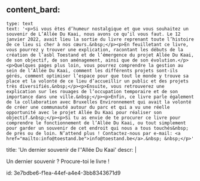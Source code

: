 content_bard:
  -
    type: text
    text: '<p>Si vous êtes d’humeur nostalgique et que vous souhaitez un souvenir de L’Allée Du Kaai, nous avons ce qu’il vous faut. Le 12 janvier 2022, avait lieu la sortie du livre reprenant toute l’histoire de ce lieu si cher à nos cœurs.&nbsp;</p><p>En feuilletant ce livre, vous pourrez y trouver une explication, racontant les débuts de la création de l’asbl Toestand et de l’émergence du projet Allée Du Kaai, de son objectif, de son aménagement, ainsi que de son évolution.</p><p>Quelques pages plus loin, vous pourrez comprendre la gestion au sein de l’Allée Du Kaai, comment les différents projets sont-ils gérés, comment optimiser l’espace pour que tout le monde y trouve sa place et la volonté de ce lieu d’accueillir un public et des projets très diversifiés.&nbsp;</p><p>Ensuite, vous retrouverez une explication sur les rouages de l’occupation temporaire et de son importance dans une ville.&nbsp;</p><p>Enfin, ce livre parle également de la collaboration avec Bruxelles Environnement qui avait la volonté de créer une communauté autour du parc et qui a vu une réelle opportunité avec le projet Allée Du Kaai pour réaliser son objectif.&nbsp;</p><p>Si tu as envie de te procurer ce livre pour comprendre le fonctionnement de l’Allée Du Kaai, ou tout simplement pour garder un souvenir de cet endroit qui nous a tous touchés&nbsp; de près ou de loin. N’attend plus ! Contactez-nous par e-mail: <a href="mailto:info@toestand.be">info@toestand.be</a>.&nbsp; &nbsp;</p>'
title: 'Un dernier souvenir de l''Allée Du Kaai'
descr: |
  <p>Un dernier souvenir ? Procure-toi le livre !
  </p>
  
id: 3e7bdbe6-f1ea-44ef-a4e4-3bb8343671d9

